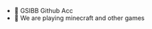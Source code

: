 - 👋 GSIBB Github Acc
- 🌱 We are playing minecraft and other games
  

<!---
GSIBB/GSIBB is a ✨ special ✨ repository because its `README.md` (this file) appears on your GitHub profile.
You can click the Preview link to take a look at your changes.
--->

